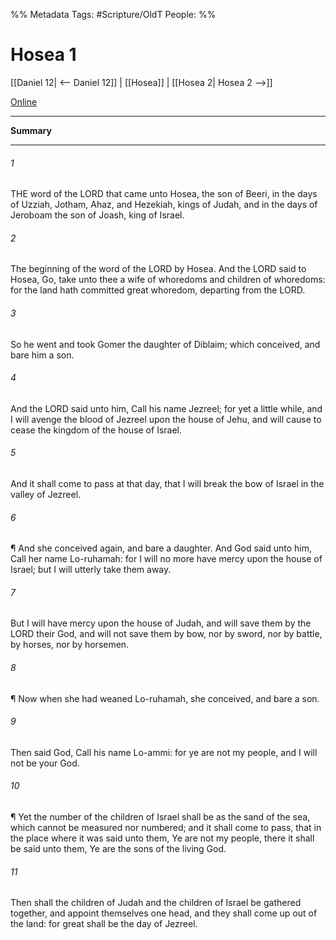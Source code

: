 

%% Metadata
Tags: #Scripture/OldT
People: 
%%
# Hosea 1
[[Daniel 12| <-- Daniel 12]] | [[Hosea]] | [[Hosea 2| Hosea 2 -->]]

[Online](https://churchofjesuschrist.org/study/scriptures/ot/hosea/1?lang=eng)

---
__Summary__



---

###### 1
THE word of the LORD that came unto Hosea, the son of Beeri, in the days of Uzziah, Jotham, Ahaz, and Hezekiah, kings of Judah, and in the days of Jeroboam the son of Joash, king of Israel.
###### 2
The beginning of the word of the LORD by Hosea.  And the LORD said to Hosea, Go, take unto thee a wife of whoredoms and children of whoredoms: for the land hath committed great whoredom, departing from the LORD.
###### 3
So he went and took Gomer the daughter of Diblaim; which conceived, and bare him a son.
###### 4
And the LORD said unto him, Call his name Jezreel; for yet a little while, and I will avenge the blood of Jezreel upon the house of Jehu, and will cause to cease the kingdom of the house of Israel.
###### 5
And it shall come to pass at that day, that I will break the bow of Israel in the valley of Jezreel.
###### 6
¶ And she conceived again, and bare a daughter.  And God said unto him, Call her name Lo-ruhamah: for I will no more have mercy upon the house of Israel; but I will utterly take them away.
###### 7
But I will have mercy upon the house of Judah, and will save them by the LORD their God, and will not save them by bow, nor by sword, nor by battle, by horses, nor by horsemen.
###### 8
¶ Now when she had weaned Lo-ruhamah, she conceived, and bare a son.
###### 9
Then said God, Call his name Lo-ammi: for ye are not my people, and I will not be your God.
###### 10
¶ Yet the number of the children of Israel shall be as the sand of the sea, which cannot be measured nor numbered; and it shall come to pass, that in the place where it was said unto them, Ye are not my people, there it shall be said unto them, Ye are the sons of the living God.
###### 11
Then shall the children of Judah and the children of Israel be gathered together, and appoint themselves one head, and they shall come up out of the land: for great shall be the day of Jezreel.



